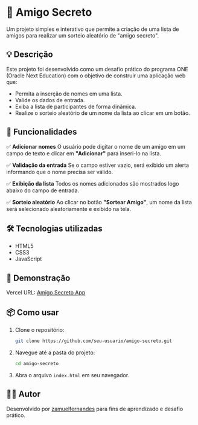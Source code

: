 # 🎁 Amigo Secreto

Um projeto simples e interativo que permite a criação de uma lista de amigos para realizar um sorteio aleatório de "amigo secreto".

## 💡 Descrição

Este projeto foi desenvolvido como um desafio prático do programa ONE (Oracle Next Education) com o objetivo de construir uma aplicação web que:

* Permita a inserção de nomes em uma lista.
* Valide os dados de entrada.
* Exiba a lista de participantes de forma dinâmica.
* Realize o sorteio aleatório de um nome da lista ao clicar em um botão.

## 🚀 Funcionalidades

✅ **Adicionar nomes**
O usuário pode digitar o nome de um amigo em um campo de texto e clicar em **"Adicionar"** para inseri-lo na lista.

✅ **Validação da entrada**
Se o campo estiver vazio, será exibido um alerta informando que o nome precisa ser válido.

✅ **Exibição da lista**
Todos os nomes adicionados são mostrados logo abaixo do campo de entrada.

✅ **Sorteio aleatório**
Ao clicar no botão **"Sortear Amigo"**, um nome da lista será selecionado aleatoriamente e exibido na tela.

## 🛠️ Tecnologias utilizadas

* HTML5
* CSS3
* JavaScript

## 📸 Demonstração

Vercel URL: [Amigo Secreto App](https://challenge-amigo-secreto-beta-mocha.vercel.app/)

## 📦 Como usar

1. Clone o repositório:

   ```bash
   git clone https://github.com/seu-usuario/amigo-secreto.git
   ```
2. Navegue até a pasta do projeto:

   ```bash
   cd amigo-secreto
   ```
3. Abra o arquivo `index.html` em seu navegador.

## 🧑‍💻 Autor

Desenvolvido por [zamuelfernandes](https://github.com/zamuelfernandes) para fins de aprendizado e desafio prático.
